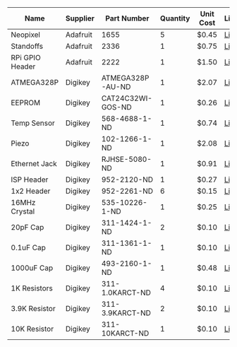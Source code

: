 Name            | Supplier | Part Number       | Quantity | Unit Cost | Link
----------------|----------|-------------------|----------|-----------|----------------------------------------------------------------------------------------------------------------
Neopixel        | Adafruit | 1655              | 5        | $0.45     | [Link](https://www.adafruit.com/product/1655)
Standoffs       | Adafruit | 2336              | 1        | $0.75     | [Link](https://www.adafruit.com/product/2336)
RPi GPIO Header | Adafruit | 2222              | 1        | $1.50     | [Link](https://www.adafruit.com/product/2222)
ATMEGA328P      | Digikey  | ATMEGA328P-AU-ND  | 1        | $2.07     | [Link](https://www.digikey.com/product-detail/en/microchip-technology/ATMEGA328P-AU/ATMEGA328P-AU-ND/1832260)
EEPROM          | Digikey  | CAT24C32WI-GOS-ND | 1        | $0.26     | [Link](https://www.digikey.com/products/en?mpart=CAT24C32WI-G&v=488)
Temp Sensor     | Digikey  | 568-4688-1-ND     | 1        | $0.74     | [Link](https://www.digikey.com/product-detail/en/nxp-usa-inc/LM75BD,118/568-4688-1-ND/1993025)
Piezo           | Digikey  | 102-1266-1-ND     | 1        | $2.08     | [Link](https://www.digikey.com/product-detail/en/cui-inc/CT-1205H-SMT-TR/102-1266-1-ND/610974)
Ethernet Jack   | Digikey  | RJHSE-5080-ND     | 1        | $0.91     | [Link](https://www.digikey.com/product-detail/en/amphenol-commercial-products/RJHSE-5080/RJHSE-5080-ND/1242687)
ISP Header      | Digikey  | 952-2120-ND       | 1        | $0.27     | [Link](https://www.digikey.com/product-detail/en/harwin-inc/M20-9980345/952-2120-ND/3728084)
1x2 Header      | Digikey  | 952-2261-ND       | 6        | $0.15     | [Link](https://www.digikey.com/product-detail/en/harwin-inc/M20-9990245/952-2261-ND/3728225)
16MHz Crystal   | Digikey  | 535-10226-1-ND    | 1        | $0.25     | [Link](https://www.digikey.com/products/en?keywords=535-10226-1-ND)
20pF Cap        | Digikey  | 311-1424-1-ND     | 2        | $0.10     | [Link](https://www.digikey.com/product-detail/en/yageo/CC0603JRNPO9BN200/311-1424-1-ND/2833730)
0.1uF Cap       | Digikey  | 311-1361-1-ND     | 1        | $0.10     | [Link](https://www.digikey.com/product-detail/en/yageo/CC0805ZRY5V9BB104/311-1361-1-ND/2103145)
1000uF Cap      | Digikey  | 493-2160-1-ND     | 1        | $0.48     | [Link](https://www.digikey.com/product-detail/en/nichicon/UWT0J102MNL1GS/493-2160-1-ND/590135)
1K Resistors    | Digikey  | 311-1.0KARCT-ND   | 4        | $0.10     | [Link](https://www.digikey.com/product-detail/en/yageo/RC0805JR-071KL/311-1.0KARCT-ND/731165)
3.9K Resistor   | Digikey       | 311-3.9KARCT-ND   | 2        | $0.10     | [Link](https://www.digikey.com/product-detail/en/yageo/RC0805JR-073K9L/311-3.9KARCT-ND/731252)
10K Resistor    | Digikey  | 311-10KARCT-ND    | 1        | $0.10     | [Link](https://www.digikey.com/product-detail/en/yageo/RC0805JR-0710KL/311-10KARCT-ND/731188)
